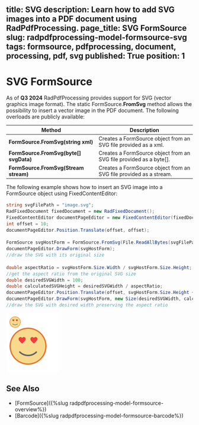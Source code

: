 title: SVG
description: Learn how to add SVG images into a PDF document using RadPdfProcessing.
page_title: SVG FormSource
slug: radpdfprocessing-model-formsource-svg
tags: formsource, pdfprocessing, document, processing, pdf, svg
published: True
position: 1
---

# SVG FormSource

As of **Q3 2024** RadPdfProcessing provides support for SVG (vector graphics image format). The static FormSource.**FromSvg** method allows the possibility to insert a vector image in the PDF document. The following overloads are publicly available:

|Method|Description|
|----|----|
|**FormSource.FromSvg(string xml)**|Creates a FormSource object from an SVG file provided as a xml.|
|**FormSource.FromSvg(byte[] svgData)**|Creates a FormSource object from an SVG file provided as a byte[].|
|**FormSource.FromSvg(Stream stream)**|Creates a FormSource object from an SVG file provided as a stream.|

The following example shows how to insert an SVG image into a FormSource object using FixedContentEditor:

```csharp
string svgFilePath = "image.svg"; 
RadFixedDocument fixedDocument = new RadFixedDocument();
FixedContentEditor documentPageEditor = new FixedContentEditor(fixedDocument.Pages.AddPage());
int offset = 10;
documentPageEditor.Position.Translate(offset, offset);

FormSource svgHostForm = FormSource.FromSvg(File.ReadAllBytes(svgFilePath));
documentPageEditor.DrawForm(svgHostForm); 
//draw the SVG with its original size

double aspectRatio = svgHostForm.Size.Width / svgHostForm.Size.Height;
//get the aspect ratio from the original SVG size
double desiredSVGWidth = 100;
double calculatedSVGHeight = desiredSVGWidth / aspectRatio;
documentPageEditor.Position.Translate(offset, svgHostForm.Size.Height + offset);          
documentPageEditor.DrawForm(svgHostForm, new Size(desiredSVGWidth, calculatedSVGHeight));
//draw the SVG with desired width preserving the aspect ratio
```
![PdfProcessing Insert SVG](images/pdf-processing-insert-svg.png)

## See Also

 * [FormSource]({%slug radpdfprocessing-model-formsource-overview%})
 * [Barcode]({%slug radpdfprocessing-model-formsource-barcode%})
 